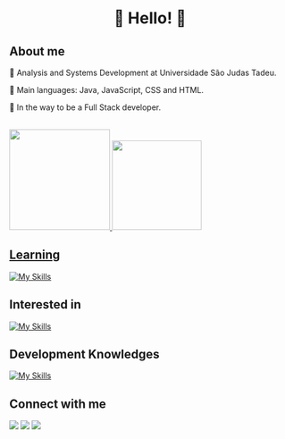 <h1 align="center">🌸 Hello! 🌸</h1>

<h2 align="left">About me </h2>
<p>🌸  Analysis and Systems Development at Universidade São Judas Tadeu.</p>
<p>🌸  Main languages: Java, JavaScript, CSS and HTML. </p>
<p>🌸  In the way to be a Full Stack developer.</p>
<br>

<div >
  <a href="https://github.com/Z0catelli">
  <img height="180em" src="https://github-readme-stats.vercel.app/api?username=Z0catelli&show_icons=true&theme=omni&include_all_commits=true&count_private=true"/>
  <img height="160em" src="https://github-readme-stats.vercel.app/api/top-langs/?username=Z0catelli&layout=compact&langs_count=7&theme=omni"/>
</div>

<h2 align="left">Learning</h2>

[![My Skills](https://skills.thijs.gg/icons?i=javascript,html,css,nodejs)](https://skills.thijs.gg)

<h2 align="left">Interested in</h2>

[![My Skills](https://skills.thijs.gg/icons?i=javascript,react,docker,aws,flask,nextjs)](https://skills.thijs.gg)
 
<h2 align="left">Development Knowledges</h2>
 
[![My Skills](https://skills.thijs.gg/icons?i=html,css,java,js,git,github,linux,bash,vim,mysql,sequelize,nodejs)](https://skills.thijs.gg)

<h2 align="left">Connect with me</h2>

 <div>
  <a href="https://www.instagram.com/_zocatelli/" target="_blank"><img src="https://img.shields.io/badge/-Instagram-%23E4405F?style=for-the-badge&logo=instagram&logoColor=white" target="_blank"></a>
  <a href = "mailto:gabrielazge@gmail.com"><img src="https://img.shields.io/badge/-Gmail-%23333?style=for-the-badge&logo=gmail&logoColor=white" target="_blank"></a>
  <a href="https://www.linkedin.com/in/gabrielazocatelli/" target="_blank"><img src="https://img.shields.io/badge/-LinkedIn-%230077B5?style=for-the-badge&logo=linkedin&logoColor=white" target="_blank"></a> 
  </div>
